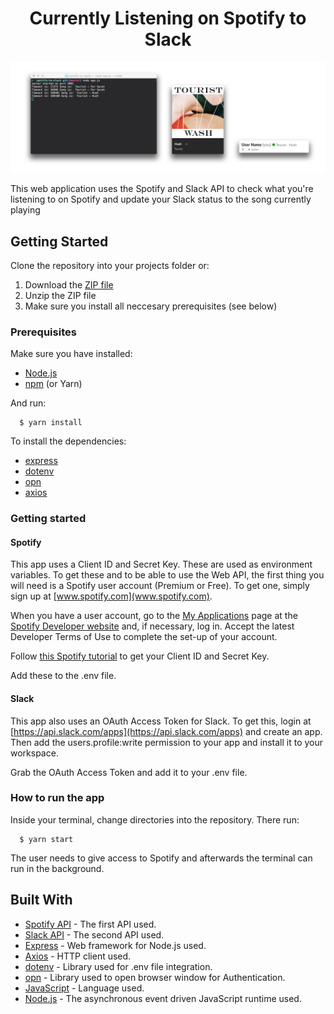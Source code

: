 <h1 align="center">
  Currently Listening on Spotify to Slack
</h1>

![Screenshot](/docs/spotifytoslack.png)

This web application uses the Spotify and Slack API to check what you're listening to on Spotify and update your Slack status to the song currently playing

## Getting Started

Clone the repository into your projects folder or:
1. Download the [ZIP file](https://github.com/khendrikse/whatgenre/archive/master.zip)
2. Unzip the ZIP file
3. Make sure you install all neccesary prerequisites (see below)

### Prerequisites

Make sure you have installed:
* [Node.js](https://nodejs.org/en/)
* [npm](https://github.com/npm/npm) (or Yarn)

And run:

      $ yarn install


To install the dependencies:
* [express](http://expressjs.com/)
* [dotenv](https://github.com/motdotla/dotenv)
* [opn](https://github.com/sindresorhus/opn)
* [axios](https://github.com/axios/axios)

### Getting started

#### Spotify

This app uses a Client ID and Secret Key. These are used as environment variables. To get these and to be able to use the Web API, the first thing you will need is a Spotify user account (Premium or Free). To get one, simply sign up at [www.spotify.com](www.spotify.com).

When you have a user account, go to the [My Applications](https://developer.spotify.com/my-applications) page at the [Spotify Developer website](https://developer.spotify.com) and, if necessary, log in. Accept the latest Developer Terms of Use to complete the set-up of your account.

Follow [this Spotify tutorial](https://developer.spotify.com/web-api/tutorial/) to get your Client ID and Secret Key.

Add these to the .env file.

#### Slack

This app also uses an OAuth Access Token for Slack. To get this, login at [https://api.slack.com/apps](https://api.slack.com/apps) and create an app. Then add the users.profile:write permission to your app and install it to your workspace.

Grab the OAuth Access Token and add it to your .env file.

### How to run the app

Inside your terminal, change directories into the repository. There run:

      $ yarn start

The user needs to give access to Spotify and afterwards the terminal can run in the background.

## Built With

* [Spotify API](https://developer.spotify.com/web-api/) - The first API used.
* [Slack API]() - The second API used.
* [Express](http://expressjs.com/) - Web framework for Node.js used.
* [Axios](https://github.com/axios/axios) - HTTP client used.
* [dotenv](https://github.com/motdotla/dotenv) - Library used for .env file integration.
* [opn](https://github.com/sindresorhus/opn) - Library used to open browser window for Authentication.
* [JavaScript](https://developer.mozilla.org/en/docs/Web/JavaScript) - Language used.
* [Node.js](https://nodejs.org/en/) - The asynchronous event driven JavaScript runtime used.
